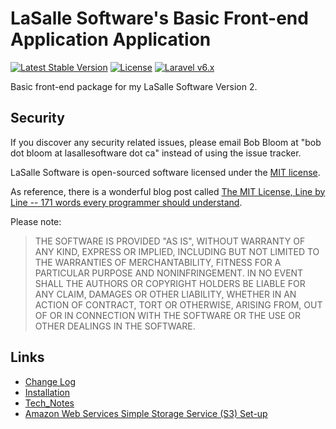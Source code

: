 # LaSalle Software's Basic Front-end Application Application 

<p align="center">

<a href="https://packagist.org/packages/lasallesoftware/lsv2-basicfrontend-app"><img src="https://poser.pugx.org/lasallesoftware/lsv2-basicfrontend-app/v/stable.svg" alt="Latest Stable Version"></a>
<a href="https://packagist.org/packages/lasallesoftware/lsv2-basicfrontend-app"><img src="https://poser.pugx.org/lasallesoftware/lsv2-basicfrontend-app/license.svg" alt="License"></a>
<a href="https://laravel.com/"><img src="https://img.shields.io/badge/Laravel-v6-brightgreen.svg?style=flat-square" alt="Laravel v6.x"></a> 
</p>

Basic front-end package for my LaSalle Software Version 2.

## Security

If you discover any security related issues, please email Bob Bloom at "bob dot bloom at lasallesoftware dot ca" instead of using the issue tracker.

LaSalle Software is open-sourced software licensed under the [MIT license](https://opensource.org/licenses/MIT).

As reference, there is a wonderful blog post called [The MIT License, Line by Line -- 171 words every programmer should understand](https://writing.kemitchell.com/2016/09/21/MIT-License-Line-by-Line.html).

Please note:
>THE SOFTWARE IS PROVIDED "AS IS", WITHOUT WARRANTY OF ANY KIND, EXPRESS OR IMPLIED, INCLUDING BUT NOT LIMITED TO THE WARRANTIES OF MERCHANTABILITY, FITNESS FOR A PARTICULAR PURPOSE AND NONINFRINGEMENT. IN NO EVENT SHALL THE AUTHORS OR COPYRIGHT HOLDERS BE LIABLE FOR ANY CLAIM, DAMAGES OR OTHER LIABILITY, WHETHER IN AN ACTION OF CONTRACT, TORT OR OTHERWISE, ARISING FROM, OUT OF OR IN CONNECTION WITH THE SOFTWARE OR THE USE OR OTHER DEALINGS IN THE SOFTWARE.

## Links

* [Change Log](CHANGELOG.md)
* [Installation](INSTALLATION.md)
* [Tech_Notes](TECH_NOTES_README.txt)
* [Amazon Web Services Simple Storage Service (S3) Set-up](AWS_S3_NOTES_README.md)

